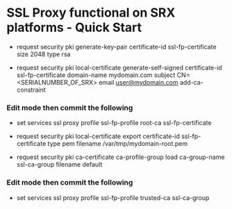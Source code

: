 # SSL Proxy functional on SRX platforms - Quick Start

* request security pki generate-key-pair certificate-id ssl-fp-certificate size 2048 type rsa

* request security pki local-certificate generate-self-signed certificate-id ssl-fp-certificate domain-name mydomain.com subject CN=<SERIALNUMBER_OF_SRX> email user@mydomain.com add-ca-constraint

### Edit mode then commit the following 
* set services ssl proxy profile ssl-fp-profile root-ca ssl-fp-certificate

* request security pki local-certificate export certificate-id ssl-fp-certificate type pem filename /var/tmp/mydomain-root.pem

* request security pki ca-certificate ca-profile-group load ca-group-name ssl-ca-group filename default

### Edit mode then commit the following
* set services ssl proxy profile ssl-fp-profile trusted-ca ssl-ca-group
